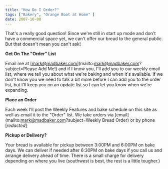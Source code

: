 ```yaml
---
title: "How Do I Order?"
tags: ["Bakery", "Orange Boot at Home" ] 
date: 2007-10-08
---
```


That's a really good question! Since we're still in start up mode and don't have a commercial space yet, we can't offer our bread to the general public. But that doesn't mean you can't ask!

**Get On The "Order" List**

Email me at [mark@madbaker.com](mailto:mark@madbaker.com?subject=Please Add Me!) and if I know you, I'll add you to our weekly email list, where we tell you about what we're baking and when it's available. If we don't know you we need to talk a bit more before I can add you to the order list, but I'll keep you on an update list so I can let you know when we're expanding.

**Place an Order**

Each week I'll post the Weekly Features and bake schedule on this site as well as email it to the "Order" list. We take orders via [email](mailto:mark@madbaker.com?subject=Weekly Bread Order) or by phone [_redacted_]

**Pickup or Delivery?**

Your bread is available for pickup between 3:00PM and 6:00PM on bake days. We can deliver if needed after 6:30PM on bake days if you call us and arrange delivery ahead of time. There is a small charge for delivery depending on where you live (southwest is best, the rest is a little tougher.)
